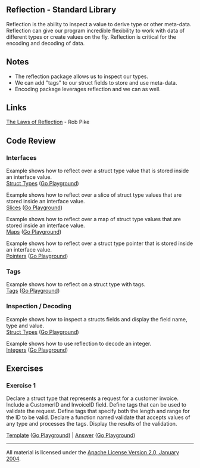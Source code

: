 ## Reflection - Standard Library

Reflection is the ability to inspect a value to derive type or other meta-data. Reflection can give our program incredible flexibility to work with data of different types or create values on the fly. Reflection is critical for the encoding and decoding of data.

## Notes

* The reflection package allows us to inspect our types.
* We can add "tags" to our struct fields to store and use meta-data.
* Encoding package leverages reflection and we can as well.

## Links

[The Laws of Reflection](https://blog.golang.org/laws-of-reflection) - Rob Pike    

## Code Review

### Interfaces

Example shows how to reflect over a struct type value that is stored inside an interface value.  
[Struct Types](interface/struct/struct.go) ([Go Playground](https://play.golang.org/p/YNKTJ9tqnt5))  

Example shows how to reflect over a slice of struct type values that are stored inside an interface value.  
[Slices](interface/slice/slice.go) ([Go Playground](https://play.golang.org/p/V3E0QMi_0KI))  

Example shows how to reflect over a map of struct type values that are stored inside an interface value.  
[Maps](interface/map/map.go) ([Go Playground](https://play.golang.org/p/1Pc1-xD1SWR))  

Example shows how to reflect over a struct type pointer that is stored inside an interface value.  
[Pointers](interface/pointer/pointer.go) ([Go Playground](https://play.golang.org/p/vIFwz8Y3RlS))  

### Tags

Example shows how to reflect on a struct type with tags.  
[Tags](tag/tag.go) ([Go Playground](https://play.golang.org/p/riurY960A9r))  

### Inspection / Decoding

Example shows how to inspect a structs fields and display the field name, type and value.  
[Struct Types](inspect/struct/struct.go) ([Go Playground](https://play.golang.org/p/lx0lCbDdyzT))  

Example shows how to use reflection to decode an integer.  
[Integers](inspect/integer/integer.go) ([Go Playground](https://play.golang.org/p/s3taHOHwX4A))  

## Exercises

### Exercise 1
Declare a struct type that represents a request for a customer invoice. Include a CustomerID and InvoiceID field. Define tags that can be used to validate the request. Define tags that specify both the length and range for the ID to be valid. Declare a function named validate that accepts values of any type and processes the tags. Display the results of the validation.

[Template](exercises/template1/template1.go) ([Go Playground](https://play.golang.org/p/3kcRgtNZe9Q)) | 
[Answer](exercises/exercise1/exercise1.go) ([Go Playground](https://play.golang.org/p/kD9nQMYjPI5))
___
All material is licensed under the [Apache License Version 2.0, January 2004](http://www.apache.org/licenses/LICENSE-2.0).

